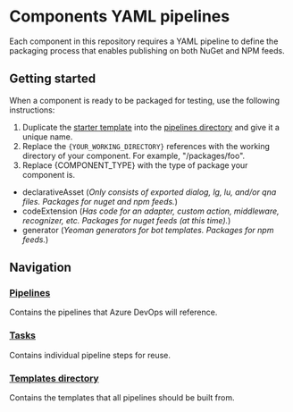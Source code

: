 # Components YAML pipelines
Each component in this repository requires a YAML pipeline to define the packaging process that enables publishing on both NuGet and NPM feeds.

## Getting started
When a component is ready to be packaged for testing, use the following instructions:
1. Duplicate the [starter template](/templates/startTemplate.yml) into the [pipelines directory](/pipelines) and give it a unique name.
1. Replace the `{YOUR_WORKING_DIRECTORY}` references with the working directory of your component. For example, "/packages/foo".
1. Replace {COMPONENT_TYPE} with the type of package your component is.
  - declarativeAsset (_Only consists of exported dialog, lg, lu, and/or qna files. Packages for nuget and npm feeds._)
  - codeExtension (_Has code for an adapter, custom action, middleware, recognizer, etc. Packages for nuget feeds (at this time)._)
  - generator (_Yeoman generators for bot templates. Packages for npm feeds._)

## Navigation
### [Pipelines](/pipelines)
Contains the pipelines that Azure DevOps will reference.

### [Tasks](/tasks)
Contains individual pipeline steps for reuse.

### [Templates directory](/templates)
Contains the templates that all pipelines should be built from.
